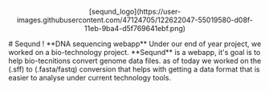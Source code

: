 
<p align="center">
  [seqund_logo](https://user-images.githubusercontent.com/47124705/122622047-55019580-d08f-11eb-9ba4-d5f769641ebf.png)
</p>
# Seqund !
**DNA sequencing webapp**
Under our end of year project, we worked on a bio-technology project. **Seqund** is a webapp, it's goal is to help bio-tecnitions convert genome data files. as of today we worked on the (.sff) to (.fasta/fastq) conversion that helps with getting a data format that is easier to analyse under current technology tools.
